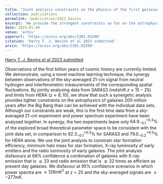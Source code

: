 ```yaml
---
title: "Joint analysis constraints on the physics of the first galaxies with low frequency radio astronomy data"
collection: publications
permalink: /publication/2023_bevins
excerpt: 'We provide the strongest constraints so far on the astrophysics of the first stars and galaxies!'
date: 2023-01-09
venue: 'arXiv'
paperurl: 'https://arxiv.org/abs/2301.03298'
citation: 'Harry T. J. Bevins et al 2023 submitted'
arxiv: 'https://arxiv.org/abs/2301.03298'
---
```


[Harry T. J. Bevins _et al_ 2023 _submitted_](https://arxiv.org/abs/2301.03298)

Observations of the first billion years of cosmic history are currently limited. We demonstrate, using a novel machine learning technique, the synergy between observations of the sky-averaged 21-cm signal from neutral hydrogen and interferometric measurements of the corresponding spatial fluctuations. By jointly analysing data from SARAS3 (redshift $z\approx15−25$) and limits from HERA ($z\approx8, 10$), we show that such a synergetic analysis provides tighter constraints on the astrophysics of galaxies 200 million years after the Big Bang than can be achieved with the individual data sets. Although our constraints are weak, this is the first time data from a sky-averaged 21-cm experiment and power spectrum experiment have been analysed together. In synergy, the two experiments leave only $64.9^{+0.3}_{−0.1}\%$ of the explored broad theoretical parameter space to be consistent with the joint data set, in comparison to $92.3^{+0.3}_{−0.1}\%$ for SARAS3 and $79.0^{+0.5}_{−0.2}\%$ for HERA alone. We use the joint analysis to constrain star formation efficiency, minimum halo mass for star formation, X-ray luminosity of early emitters and the radio luminosity of early galaxies. The joint analysis disfavours at 68% confidence a combination of galaxies with X-ray emission that is $\lesssim 33$ and radio emission that is $\gtrsim 32$ times as efficient as present day galaxies. We disfavour at 95% confidence scenarios in which power spectra are $\geq126 \textrm{mK}^2$ at $z=25$ and the sky-averaged signals are $\leq -277 \textrm{mK}$. 